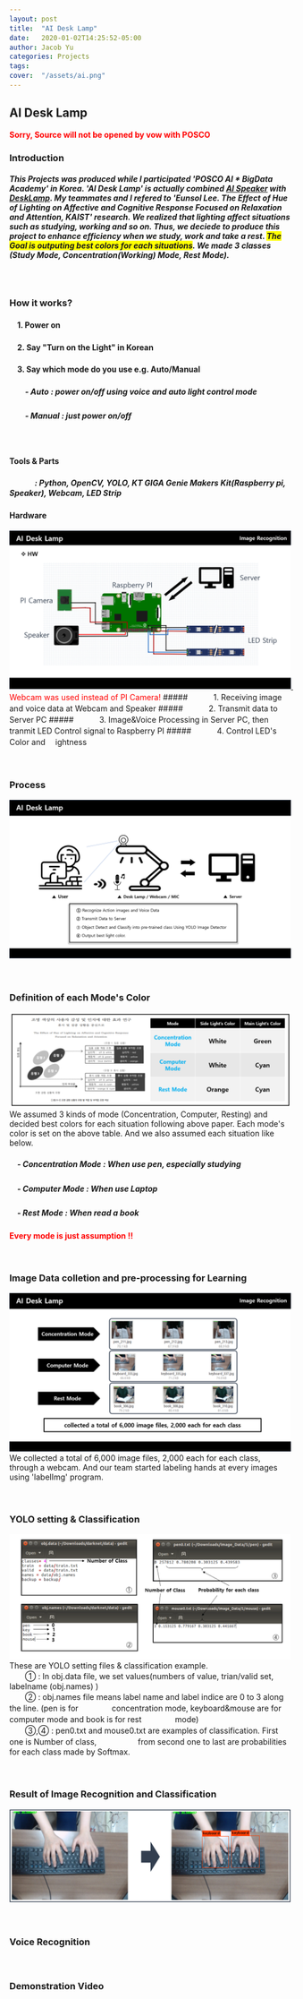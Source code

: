 ```yaml
---
layout: post
title:  "AI Desk Lamp"
date:   2020-01-02T14:25:52-05:00
author: Jacob Yu
categories: Projects
tags:	
cover:  "/assets/ai.png"
---
```


## AI Desk Lamp
<span style="color:red">**Sorry, Source will not be opened by vow with POSCO**</span>


### Introduction
##### This Projects was produced while I participated  'POSCO AI * BigData Academy' in Korea. 'AI Desk Lamp' is actually combined <u>AI Speaker</u> with <u>DeskLamp</u>. My teammates and I refered to '<i>Eunsol Lee. The Effect of Hue of Lighting on Affective and Cognitive Response Focused on Relaxation and Attention, KAIST</i>' research. We realized that lighting affect situations such as studying, working and so on. Thus, we deciede to produce this project to enhance efficiency when we study, work and take a rest. <span style="background-color:yellow">The Goal is outputing best colors for each situations</span>. We made 3 classes (Study Mode, Concentration(Working) Mode, Rest Mode).




　
　
### How it works?
#### 　1. Power on
#### 　2. Say "Turn on the Light" in Korean
#### 　3. Say which mode do you use  e.g. Auto/Manual
##### 　　- Auto : power on/off using voice and auto light control mode
##### 　　- Manual : just power on/off



　
　
　
#### Tools & Parts
##### 　　　 : Python, OpenCV, YOLO, KT GIGA Genie Makers Kit(Raspberry pi, Speaker), Webcam, LED Strip

#### Hardware
<a href="/assets/AI_Desk_Lamp/2_hardware.png" data-lightbox="roadtrip">
	<img src="/assets/AI_Desk_Lamp/2_hardware.png" title="test_lightbox">
</a>
<span style="color:red">　　　　Webcam was used instead of PI Camera!</span>
##### 　　　1. Receiving image and voice data at Webcam and Speaker
##### 　　　2. Transmit data to Server PC
##### 　　　3. Image&Voice Processing in Server PC, then tranmit LED Control signal to Raspberry PI
##### 　　　4. Control LED's Color and 　ightness

　
　
### Process
<a href="/assets/AI_Desk_Lamp/1_intro.png" data-lightbox="roadtrip">
	<img src="/assets/AI_Desk_Lamp/1_intro.png" title="test_lightbox">
</a>





　
　
### Definition of each Mode's Color
<a href="/assets/AI_Desk_Lamp/5_mode.png" data-lightbox="roadtrip">
	<img src="/assets/AI_Desk_Lamp/5_mode.png" title="test_lightbox">
</a>
We assumed 3 kinds of mode (Concentration, Computer, Resting) and decided best colors for each situation following above paper. Each mode's color is set on the above table. And we also assumed each situation like below.

##### 　- Concentration Mode : When use pen, especially studying
##### 　- Computer Mode : When use Laptop
##### 　- Rest Mode : When read a book
<span style="color:red">**Every mode is just assumption !!**</span>





　
　
### Image Data colletion and pre-processing for Learning
<a href="/assets/AI_Desk_Lamp/3_imagedata.png" data-lightbox="roadtrip">
	<img src="/assets/AI_Desk_Lamp/3_imagedata.png" title="test_lightbox">
</a>
We collected a total of 6,000 image files, 2,000 each for each class, through a webcam. And our team started labeling hands at every images using 'labelImg' program.





　
　
### YOLO setting & Classification
<a href="/assets/AI_Desk_Lamp/6_yolo.png" data-lightbox="roadtrip">
	<img src="/assets/AI_Desk_Lamp/6_yolo.png" title="test_lightbox">
</a>
These are YOLO setting files & classification example. 
<br>　　① : In obj.data file, we set values(numbers of value, trian/valid set, labelname (obj.names) )
<br>　　② : obj.names file means label name and  label indice are 0 to 3 along the line. (pen is for 　　　　concentration mode, keyboard&mouse are for computer mode and book is for rest 　　　　mode)
<br>　　③,④ : pen0.txt and mouse0.txt are examples of classification. First one is Number of class, 　　　　　from second one to last are probabilities for each class made by Softmax.






　
　
### Result of Image Recognition and Classification
<a href="/assets/AI_Desk_Lamp/4_result.png" data-lightbox="roadtrip">
	<img src="/assets/AI_Desk_Lamp/4_result.png" title="test_lightbox">
</a>






　
　
### Voice Recognition






　
　
### Demonstration Video 